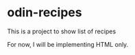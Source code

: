 # odin-recipes

This is a project to show list of recipes 

For now, I will be implementing HTML only.